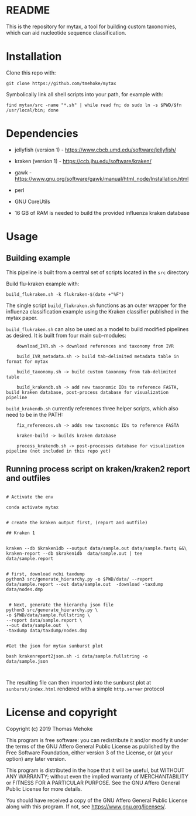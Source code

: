 # README

This is the repository for mytax, a tool for building custom taxonomies, which can aid nucleotide sequence classification.

# Installation

Clone this repo with:

`git clone https://github.com/tmehoke/mytax`

Symbolically link all shell scripts into your path, for example with:

`find mytax/src -name "*.sh" | while read fn; do sudo ln -s $PWD/$fn /usr/local/bin; done`

# Dependencies

 - jellyfish (version 1) - https://www.cbcb.umd.edu/software/jellyfish/
 - kraken (version 1) - https://ccb.jhu.edu/software/kraken/
 - gawk - https://www.gnu.org/software/gawk/manual/html_node/Installation.html
 - perl
 - GNU CoreUtils

 - 16 GB of RAM is needed to build the provided influenza kraken database

# Usage

## Building example

This pipeline is built from a central set of scripts located in the `src` directory

Build flu-kraken example with:

`build_flukraken.sh -k flukraken-$(date +"%F")`

The single script `build_flukraken.sh` functions as an outer wrapper for the influenza classification example using the Kraken classifier published in the mytax paper.


`build_flukraken.sh` can also be used as a model to build modified pipelines as desired.  It is built from four main sub-modules:
```
	download_IVR.sh -> download references and taxonomy from IVR

	build_IVR_metadata.sh -> build tab-delimited metadata table in format for mytax

	build_taxonomy.sh -> build custom taxonomy from tab-delimited table

	build_krakendb.sh -> add new taxonomic IDs to reference FASTA, build kraken database, post-process database for visualization pipeline
```

`build_krakendb.sh` currently references three helper scripts, which also need to be in the PATH:
```
	fix_references.sh -> adds new taxonomic IDs to reference FASTA

	kraken-build -> builds kraken database

	process_krakendb.sh -> post-processes database for visualization pipeline (not included in this repo yet)
```

## Running process script on kraken/kraken2 report and outfiles

```

# Activate the env 

conda activate mytax 


# create the kraken output first, (report and outfile)

## Kraken 1 


kraken --db $kraken1db --output data/sample.out data/sample.fastq &&\
kraken-report --db $kraken1db  data/sample.out | tee  data/sample.report


# first, download ncbi taxdump
python3 src/generate_hierarchy.py -o $PWD/data/ --report data/sample.report --out data/sample.out  -download -taxdump data/nodes.dmp


 # Next, generate the hierarchy json file
python3 src/generate_hierarchy.py \
-o $PWD/data/sample.fullstring \
--report data/sample.report \
--out data/sample.out  \
-taxdump data/taxdump/nodes.dmp


#Get the json for mytax sunburst plot 

bash krakenreport2json.sh -i data/sample.fullstring -o data/sample.json



```

The resulting file can then imported into the sunburst plot at `sunburst/index.html` rendered with a simple `http.server` protocol 

# License and copyright

Copyright (c) 2019 Thomas Mehoke

This program is free software: you can redistribute it and/or modify
it under the terms of the GNU Affero General Public License as
published by the Free Software Foundation, either version 3 of the
License, or (at your option) any later version.

This program is distributed in the hope that it will be useful,
but WITHOUT ANY WARRANTY; without even the implied warranty of
MERCHANTABILITY or FITNESS FOR A PARTICULAR PURPOSE.  See the
GNU Affero General Public License for more details.

You should have received a copy of the GNU Affero General Public License
along with this program.  If not, see <https://www.gnu.org/licenses/>.
